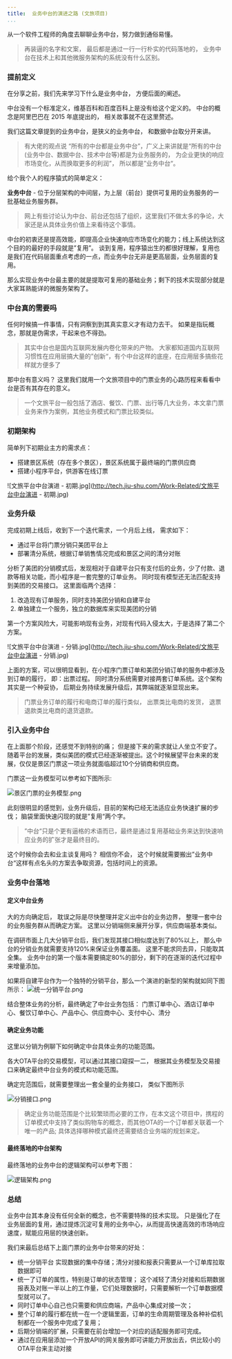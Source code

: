 ```yaml
---
title:  业务中台的演进之路 (文旅项目)
...
```


从一个软件工程师的角度去聊聊业务中台，努力做到通俗易懂。 

> 再装逼的名字和文案， 最后都是通过一行一行朴实的代码落地的， 业务中台在技术上和其他微服务架构的系统没有什么区别。

### 提前定义

在分享之前，我们先来学习下什么是业务中台， 方便后面的阐述。 

中台没有一个标准定义，维基百科和百度百科上是没有给这个定义的。 中台的概念是阿里巴巴在 2015 年底提出的， 相关故事就不在这里赘述。  

我们这篇文章提到的业务中台，是狭义的业务中台， 和数据中台取分开来讲。

> 有大佬的观点说 “所有的中台都是业务中台”，广义上来讲就是“所有的中台(业务中台、数据中台、技术中台等)都是为业务服务的， 为企业更快的响应市场变化，从而换取更多的利润”， 所以都是”业务中台“。  


给个我个人的程序猿式的简单定义：

**业务中台** - 位于分层架构的中间层，为上层（前台）提供可复用的业务服务的一批基础业务服务群。

> 网上有些讨论认为中台、前台还包括了组织，这里我们不做太多的争论，大家还是从具体业务价值上来看待这个事情。

中台的初衷还是提高效能，即提高企业快速响应市场变化的能力；线上系统达到这个目的的最好的手段就是”复用”。 谈到复用，程序猿出生的都很好理解，复用也是我们在代码层面重点考虑的一点，而业务中台无非是更高层面，业务层面的复用。 

那么实现业务中台最主要的就是提取可复用的基础业务；剩下的技术实现部分就是大家耳熟能详的微服务架构了。 

### 中台真的需要吗

任何时候搞一件事情，只有洞察到到其真实意义才有动力去干。 如果是指玩概念，那就是伪需求，干起来也不得劲。 

> 其实中台也是国内互联网发展内卷化带来的产物。 大家都知道国内互联网习惯性在应用层搞大量的”创新“，有个中台这样的底座，在应用层多搞些花样就方便多了  


那中台有意义吗？ 这里我们就用一个文旅项目中的门票业务的心路历程来看看中台是否有其存在的意义。

> 一个文旅平台一般包括了酒店、餐饮、门票、出行等几大业务，本文拿门票业务来作为案例，其他业务模式和门票比较类似。


### 初期架构

简单列下初期业主方的需求点：

* 搭建景区系统（存在多个景区），景区系统属于最终端的门票供应商
* 搭建小程序平台，供游客在线订票


![文旅平台中台演进 - 初期.jpg](http://tech.jiu-shu.com/Work-Related/文旅平台中台演进 - 初期.jpg)



### 业务升级

完成初期上线后，收到下一个迭代需求，一个月后上线， 需求如下：

* 通过平台将门票分销只美团平台上
* 部署清分系统，根据订单销售情况完成和景区之间的清分对账


 分析了美团的分销模式后，发现相对于自建平台只有支付后的业务，少了付款、退款等相关功能，而小程序是一套完整的订单业务。 同时现有模型还无法匹配支持到美团的交易接口。 这里面临两个选择：
1.  改造现有订单服务，同时支持美团分销和自建平台
2.  单独建立一个服务，独立的数据库来实现美团的分销

第一个方案风险大，可能影响现有业务，对现有代码入侵太大，于是选择了第二个方案。

![文旅平台中台演进 - 分销.jpg](http://tech.jiu-shu.com/Work-Related/文旅平台中台演进 - 分销.jpg)

上面的方案，可以很明显看到，在小程序门票订单和美团分销订单的服务中都涉及到订单的履行， 即：出票过程。 同时清分系统需要对接两套订单系统。这个架构其实是一个种妥协， 后期业务持续发展升级后，其弊端就逐渐显现出来。

> 门票业务订单的履行和电商订单的履行类似， 出票类比电商的发货， 退票退款类比电商的退货退款。

### 引入业务中台

在上面那个阶段，还感觉不到特别的痛； 但是接下来的需求就让人坐立不安了。 随着平台的发展，类似美团的模式已经逐渐被提出。这个时候展望平台未来的发展，仅仅是景区门票这一项业务就面临超过10个分销商和供应商。

门票这一业务模型可以参考如下图所示:

![景区门票的业务模型.png](http://tech.jiu-shu.com/Work-Related/景区门票的业务模型.png)

此刻很明显的感觉到，业务升级后，目前的架构已经无法适应业务快速扩展的步伐； 脑袋里面快速闪现的就是”复用“两个字。 

> ”中台“只是个更有逼格的术语而已，最终是通过复用基础业务来达到快速响应业务的扩张才是最终目的。 

这个时候你会去和业主谈复用吗？ 相信你不会， 这个时候就需要搬出”业务中台“这样有点名头的方案去争取资源，包括时间上的资源。 


### 业务中台落地

#### 定义中台业务

大的方向确定后， 耽误之际是尽快整理并定义出中台的业务边界， 整理一套中台的业务服务群从而确定方案。 这里以分销端侧来展开分享，供应商端基本类似。 

在调研市面上几大分销平台后，我们发现其接口相似度达到了80%以上， 那么中台的分销业务就需要支持120%来保证业务覆盖面。 这里不能求同去异，只能取其全集。 业务中台的第一个版本需要搞定80%的部分，剩下的在逐渐的迭代过程中来增量添加。

如果将自建平台作为一个独特的分销平台，那么一个演进的新型的架构就如同下图所示：
![统一分销平台.png](http://tech.jiu-shu.com/Work-Related/统一分销平台.png)


结合整体业务的分析，最终确定了中台业务包括： 门票订单中心、酒店订单中心、餐饮订单中心、产品中心、供应商中心、支付中心、清分

#### 确定业务功能

这里以分销为例聊下如何确定中台具体业务的功能范围。 

各大OTA平台的交易模型，可以通过其接口窥探一二， 根据其业务模型及交易接口来确定最终中台业务的模式和功能范围。 



确定完范围后，就需要整理出一套全量的业务接口， 类似下图所示

![分销接口.png](http://tech.jiu-shu.com/Work-Related/分销接口.png)

> 确定业务功能范围是个比较繁琐而必要的工作，在本文这个项目中，携程的订单模式中支持了类似购物车的概念，而其他OTA的一个订单都关联着一个唯一的产品; 具体选择哪种模式最终还需要结合业务端的规划来定。

#### 最终落地的中台架构

最终落地的业务中台的逻辑架构可以参考下图：

![逻辑架构.png](http://tech.jiu-shu.com/Work-Related/逻辑架构.png)



### 总结

业务中台其本身没有任何全新的概念，也不需要特殊的技术实现。 只是强化了在业务层面的复用，通过提炼沉淀可复用的业务中心，从而提高快速高效的市场响应速度，赋能应用层的快速创新。 

我们来最后总结下上面门票的业务中台带来的好处：

* 统一分销平台 实现数据的集中存储；清分对接和报表只需要从一个订单库拉取数据即可
* 统一了订单的属性，特别是订单的状态管理； 这个减轻了清分对接和后期数据报表及对账一半以上的工作量，它们处理数据时，只需要解析一个订单数据模型就可以了。
* 同时订单中心自己也只需要和供应商端，产品中心集成对接一次； 
* 整个订单的履行都在统一在一个逻辑里面，订单的生命周期管理及各种补偿机制都在一个服务中完成了复用；
* 后期分销端的扩展，只需要在前台增加一个对应的适配服务即可完成。 
* 通过在应用层添加一个开放API的网关服务即可讲能力开放出去，供比较小的OTA平台来主动对接
